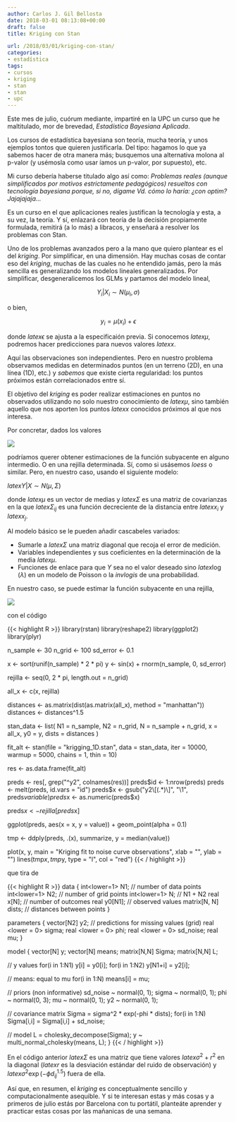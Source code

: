 ```yaml
---
author: Carlos J. Gil Bellosta
date: 2018-03-01 08:13:08+00:00
draft: false
title: Kriging con Stan

url: /2018/03/01/kriging-con-stan/
categories:
- estadística
tags:
- cursos
- kriging
- stan
- stan
- upc
---
```


Este mes de julio, cuórum mediante, impartiré en la UPC un curso que he maltitulado, mor de brevedad, _Estadística Bayesiana Aplicada_.

Los cursos de estadística bayesiana son teoría, mucha teoría, y unos ejemplos tontos que quieren justificarla. Del tipo: hagamos lo que ya sabemos hacer de otra manera más; busquemos una alternativa molona al p-valor (y usémosla como usar
íamos un p-valor, por supuesto), etc.

Mi curso debería haberse titulado algo así como: _Problemas reales (aunque simplificados por motivos estrictamente pedagógicos) resueltos con tecnología bayesiana porque, si no, dígame Vd. cómo lo haría: ¿con optim? Jajajajaja..._

Es un curso en el que aplicaciones reales justifican la tecnología y esta, a su vez, la teoría. Y sí, enlazará con teoría de la decisión propiamente formulada, remitirá (a lo más) a libracos, y enseñará a resolver los problemas con Stan.

Uno de los problemas avanzados pero a la mano que quiero plantear es el del _kriging_. Por simplificar, en una dimensión. Hay muchas cosas de contar eso del _kriging_, muchas de las cuales no he entendido jamás, pero la más
sencilla es generalizando los modelos lineales generalizados. Por simplificar, desgeneralicemos los GLMs y partamos del modelo lineal,

$$ Y_i | X_i \,\, \sim \,\, N(\mu_i, \sigma)$$

o bien,

$$ y_i = \mu(x_i) + \epsilon$$

donde $latex \epsilon$ se ajusta a la especificaión previa. Si conocemos $latex \mu$, podremos hacer predicciones para nuevos valores $latex x$.

Aquí las observaciones son independientes. Pero en nuestro problema observamos medidas en determinados puntos (en un terreno (2D), en una línea (1D), etc.) y _sabemos_ que existe cierta regularidad: los puntos próximos están correlacionados entre sí.

El objetivo del _kriging_ es poder realizar estimaciones en puntos no observados utilizando no solo nuestro conocimiento de $latex \mu$, sino también aquello que nos aporten los puntos $latex x$ conocidos próximos al que nos interesa.

Por concretar, dados los valores

![](/wp-uploads/2018/02/sinusoide_ruido.png#center)

podríamos querer obtener estimaciones de la función subyacente en alguno intermedio. O en una rejilla determinada. Sí, como si usásemos _loess_ o similar. Pero, en nuestro caso, usando el siguiente modelo:

$latex Y | X \,\, \sim \,\, N(\mu, \Sigma)$

donde $latex \mu$ es un vector de medias y $latex \Sigma$ es una matriz de covarianzas en la que $latex \Sigma_{ij}$ es una función decreciente de la distancia entre $latex x_i$ y $latex x_j$.

Al modelo básico se le pueden añadir cascabeles variados:

* Sumarle a $latex \Sigma$ una matriz diagonal que recoja el error de medición.
* Variables independientes y sus coeficientes en la determinación de la media $latex \mu$.
* Funciones de enlace para que $Y$ sea no el valor deseado sino $latex \log(\lambda)$ en un modelo de Poisson o la _invlogis_ de una probabilidad.

En nuestro caso, se puede estimar la función subyacente en una rejilla,

![](/wp-uploads/2018/02/kriging_sinuoide.png#center)

con el código

{{< highlight R >}}
library(rstan)
library(reshape2)
library(ggplot2)
library(plyr)

n_sample <- 30
n_grid   <- 100
sd_error <- 0.1

x <- sort(runif(n_sample) * 2 * pi)
y <- sin(x) + rnorm(n_sample, 0, sd_error)

rejilla <- seq(0, 2 * pi, length.out = n_grid)

all_x <- c(x, rejilla)

distances <- as.matrix(dist(as.matrix(all_x), method = "manhattan"))
distances <- distances^1.5

stan_data <- list(
N1 = n_sample,
N2 = n_grid,
N  = n_sample + n_grid,
x  = all_x,
y0 = y,
dists = distances
)

fit_alt <- stan(file = "krigging_1D.stan",
                data = stan_data,
                iter = 10000, warmup = 5000,
                chains = 1, thin = 10)

res <- as.data.frame(fit_alt)

preds <- res[, grep("^y2", colnames(res))]
preds$id <- 1:nrow(preds)
preds <- melt(preds, id.vars = "id")
preds$x <- gsub("y2\\[(.*)\\]", "\\1", preds$variable)
preds$x <- as.numeric(preds$x)

preds$x <- rejilla[preds$x]

ggplot(preds, aes(x = x, y = value)) + geom_point(alpha = 0.1)

tmp <- ddply(preds, .(x), summarize, y = median(value))

plot(x, y, main = "Kriging fit to noise curve observations",
        xlab = "", ylab = "")
lines(tmp$x, tmp$y, type = "l", col = "red")
{{< / highlight >}}

que tira de

{{< highlight R >}}
data {
int<lower=1> N1; // number of data points
int<lower=1> N2; // number of grid points
int<lower=1> N;  // N1 + N2
real x[N];       // number of outcomes
real y0[N1];     // observed values
matrix[N, N] dists;    // distances between points
}

parameters {
vector[N2] y2;   // predictions for missing values (grid)
real <lower = 0> sigma;
real <lower = 0> phi;
real <lower = 0> sd_noise;
real mu;
}

model {
vector[N] y;
vector[N] means;
matrix[N,N] Sigma;
matrix[N,N] L;

// y values
for(i in 1:N1) y[i]    = y0[i];
for(i in 1:N2) y[N1+i] = y2[i];

// means: equal to mu
for(i in 1:N) means[i] = mu;

// priors (non informative)
sd_noise ~ normal(0, 1);
sigma ~ normal(0, 1);
phi   ~ normal(0, 3);
mu    ~ normal(0, 1);
y2    ~ normal(0, 1);

// covariance matrix
Sigma = sigma^2 * exp(-phi * dists);
for(i in 1:N) Sigma[i,i] = Sigma[i,i] + sd_noise;


// model
L = cholesky_decompose(Sigma);
y ~ multi_normal_cholesky(means, L);
}
{{< / highlight >}}

En el código anterior $latex \Sigma$ es una matriz que tiene valores $latex \sigma^2 + r^2$ en la diagonal ($latex r$ es la desviación estándar del ruido de observación) y $latex \sigma^2 \exp(-\phi d_{ij}^{1.5})$ fuera de ella.

Así que, en resumen, el _kriging_ es conceptualmente sencillo y computacionalmente asequible. Y si te interesan estas y más cosas y a primeros de julio estás por Barcelona con tu portátil, planteáte aprender y practicar estas cosas por las mañanicas de una semana.
